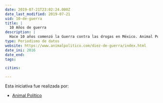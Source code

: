 ```yaml
---
date: 2019-07-21T23:02:24.000Z
date_last_modified: 2019-07-21
uid: 10-de-guerra
title: |
  10 Años de guerra
description: |
  Hace 10 años comenzó la Guerra contra las drogas en México. Animal Político explica qué ha pasado  y esto cómo ha cambiado, afectado e impactado al país.
type: Periodismo de datos
website: https://www.animalpolitico.com/diez-de-guerra/index.html
date_ini: 2016
date_end: 
tags:

cities: 

---
```


Esta iniciativa fue realizada por:

- [Animal Político](/organizaciones/animal-politico)
